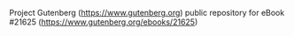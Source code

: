 Project Gutenberg (https://www.gutenberg.org) public repository for eBook #21625 (https://www.gutenberg.org/ebooks/21625)
